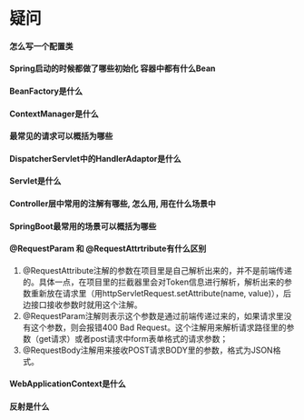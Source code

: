 # 疑问
#### 怎么写一个配置类

#### Spring启动的时候都做了哪些初始化 容器中都有什么Bean

#### BeanFactory是什么

#### ContextManager是什么

#### 最常见的请求可以概括为哪些

#### DispatcherServlet中的HandlerAdaptor是什么

#### Servlet是什么

#### Controller层中常用的注解有哪些, 怎么用, 用在什么场景中

#### SpringBoot最常用的场景可以概括为哪些

#### @RequestParam 和 @RequestAttrtribute有什么区别
1. @RequestAttribute注解的参数在项目里是自己解析出来的，并不是前端传递的。具体一点，在项目里的拦截器里会对Token信息进行解析，解析出来的参数重新放在请求里（用httpServletRequest.setAttribute(name, value)），后边接口接收参数时就用这个注解。
2. @RequestParam注解则表示这个参数是通过前端传递过来的，如果请求里没有这个参数，则会报错400 Bad Request。这个注解用来解析请求路径里的参数（get请求）或者post请求中form表单格式的请求参数；
3. @RequestBody注解用来接收POST请求BODY里的参数，格式为JSON格式。


#### WebApplicationContext是什么

#### 反射是什么



